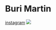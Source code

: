 <!DOCTYPE html>
<html>
<head>
<title>Instagram</title>
</head>
<body>

<h1>Buri Martin</h1>
<a href="https://www.instagram.com/">instagram</a>
<img src="https://play-lh.googleusercontent.com/h9jWMwqb-h9hjP4THqrJ50eIwPekjv7QPmTpA85gFQ10PjV02CoGAcYLLptqd19Sa1iJ">
</body>
</html>
